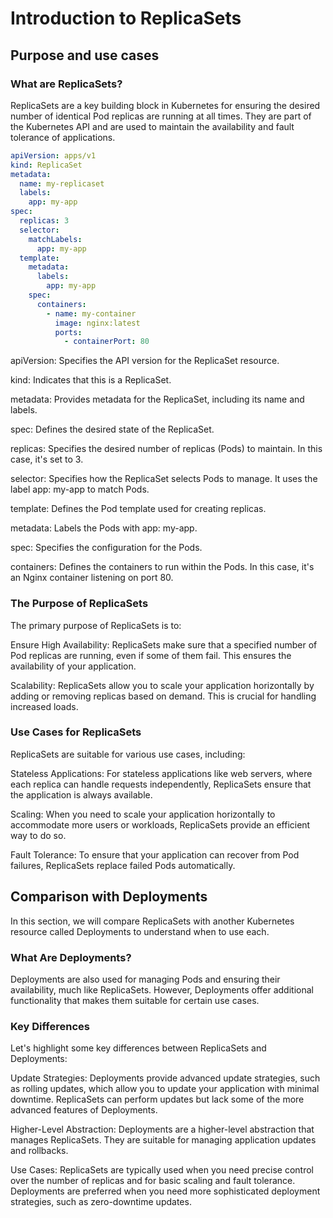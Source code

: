 # Introduction to ReplicaSets

## Purpose and use cases

### What are ReplicaSets?
ReplicaSets are a key building block in Kubernetes for ensuring the desired number of identical Pod replicas are running at all times. They are part of the Kubernetes API and are used to maintain the availability and fault tolerance of applications.

```yaml
apiVersion: apps/v1
kind: ReplicaSet
metadata:
  name: my-replicaset
  labels:
    app: my-app
spec:
  replicas: 3
  selector:
    matchLabels:
      app: my-app
  template:
    metadata:
      labels:
        app: my-app
    spec:
      containers:
        - name: my-container
          image: nginx:latest
          ports:
            - containerPort: 80
```

apiVersion: Specifies the API version for the ReplicaSet resource.

kind: Indicates that this is a ReplicaSet.

metadata: Provides metadata for the ReplicaSet, including its name and labels.

spec: Defines the desired state of the ReplicaSet.

replicas: Specifies the desired number of replicas (Pods) to maintain. In this case, it's set to 3.

selector: Specifies how the ReplicaSet selects Pods to manage. It uses the label app: my-app to match Pods.

template: Defines the Pod template used for creating replicas.

metadata: Labels the Pods with app: my-app.

spec: Specifies the configuration for the Pods.

containers: Defines the containers to run within the Pods. In this case, it's an Nginx container listening on port 80.


### The Purpose of ReplicaSets
The primary purpose of ReplicaSets is to:

Ensure High Availability: ReplicaSets make sure that a specified number of Pod replicas are running, even if some of them fail. This ensures the availability of your application.

Scalability: ReplicaSets allow you to scale your application horizontally by adding or removing replicas based on demand. This is crucial for handling increased loads.

### Use Cases for ReplicaSets
ReplicaSets are suitable for various use cases, including:

Stateless Applications: For stateless applications like web servers, where each replica can handle requests independently, ReplicaSets ensure that the application is always available.

Scaling: When you need to scale your application horizontally to accommodate more users or workloads, ReplicaSets provide an efficient way to do so.

Fault Tolerance: To ensure that your application can recover from Pod failures, ReplicaSets replace failed Pods automatically.

## Comparison with Deployments
In this section, we will compare ReplicaSets with another Kubernetes resource called Deployments to understand when to use each.

### What Are Deployments?
Deployments are also used for managing Pods and ensuring their availability, much like ReplicaSets. However, Deployments offer additional functionality that makes them suitable for certain use cases.

### Key Differences
Let's highlight some key differences between ReplicaSets and Deployments:

Update Strategies: Deployments provide advanced update strategies, such as rolling updates, which allow you to update your application with minimal downtime. ReplicaSets can perform updates but lack some of the more advanced features of Deployments.

Higher-Level Abstraction: Deployments are a higher-level abstraction that manages ReplicaSets. They are suitable for managing application updates and rollbacks.

Use Cases: ReplicaSets are typically used when you need precise control over the number of replicas and for basic scaling and fault tolerance. Deployments are preferred when you need more sophisticated deployment strategies, such as zero-downtime updates.

